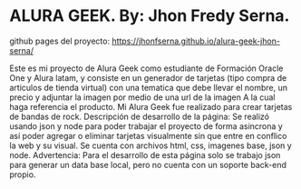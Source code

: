# ALURA GEEK. By: Jhon Fredy Serna.

github pages del proyecto: https://jhonfserna.github.io/alura-geek-jhon-serna/

Este es mi proyecto de Alura Geek como estudiante de Formación Oracle One y Alura latam, y consiste en un generador de tarjetas (tipo compra de articulos de tienda virtual) con una tematica que debe llevar el nombre, un precio y adjuntar la imagen por medio de una url de la imagen A la cual haga referencia el producto. Mi Alura Geek fue realizado para crear tarjetas de bandas de rock. 
Descripción de desarrollo de la página:
Se realizó usando json y node para poder trabajar el proyecto de forma asincrona y así poder agregar o eliminar tarjetas visualmente sin que entre en conflico la web y su visual. 
Se cuenta con archivos html, css, imagenes base, json y node.
Advertencia: Para el desarrollo de esta página solo se trabajo json para generar un data base local, pero no cuenta con un soporte back-end propio.  
